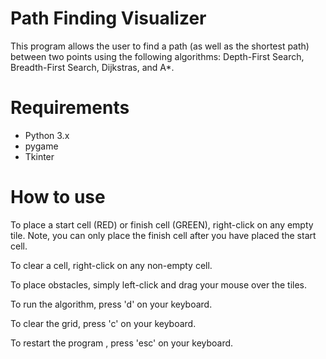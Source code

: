 # Path Finding Visualizer

This program allows the user to find a path (as well as the shortest path) between two points using the following algorithms: Depth-First Search, Breadth-First Search, Dijkstras, and A*.


# Requirements

* Python 3.x
* pygame
* Tkinter


# How to use

To place a start cell (RED) or finish cell (GREEN), right-click on any empty tile. Note, you can only place the finish cell after you have placed the start cell. 

To clear a cell, right-click on any non-empty cell.

To place obstacles, simply left-click and drag your mouse over the tiles.

To run the algorithm, press 'd' on your keyboard.

To clear the grid, press 'c' on your keyboard.

To restart the program , press 'esc' on your keyboard.

